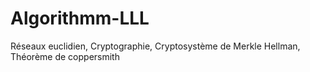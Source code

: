 # Algorithmm-LLL
Réseaux euclidien, Cryptographie, Cryptosystème de Merkle Hellman, Théorème de coppersmith
